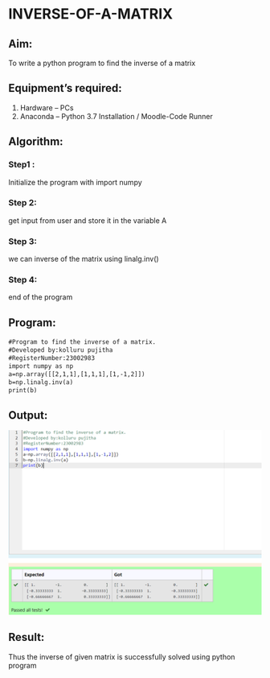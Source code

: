# INVERSE-OF-A-MATRIX
## Aim:
To write a python program to find the inverse of a matrix
## Equipment’s required:
1. 	Hardware – PCs
2. 	Anaconda – Python 3.7 Installation / Moodle-Code Runner
## Algorithm:
### Step1 :
Initialize the program with import numpy 
### Step 2: 
get input from user and store it in the variable A
### Step 3: 
we can inverse of the matrix using linalg.inv()
### Step 4: 
end of the program

## Program:
```
#Program to find the inverse of a matrix.
#Developed by:kolluru pujitha 
#RegisterNumber:23002983
import numpy as np
a=np.array([[2,1,1],[1,1,1],[1,-1,2]])
b=np.linalg.inv(a)
print(b)
```
## Output:
![Alt text](<Screenshot 2023-11-22 154656.png>)
## Result:
Thus the inverse of given matrix is successfully solved using python program

